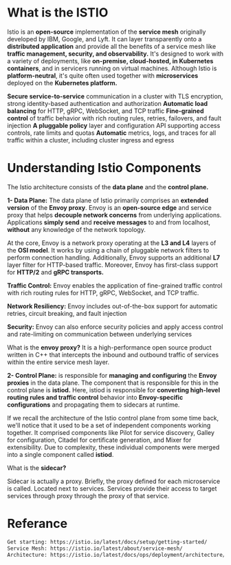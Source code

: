 # What is the ISTIO

Istio is an **open-source** implementation of the **service mesh** originally developed by IBM, Google, and Lyft. It can layer transparently onto a **distributed application** and provide all the benefits of a service mesh like **traffic management, security, and observability.**
It's designed to work with a variety of deployments, like **on-premise, cloud-hosted, in Kubernetes containers**, and in servicers running on virtual machines. Although Istio is **platform-neutral**, it's quite often used together with **microservices** deployed on the **Kubernetes platform.**

**Secure service-to-service** communication in a cluster with TLS encryption, strong identity-based authentication and authorization
**Automatic load balancing** for HTTP, gRPC, WebSocket, and TCP traffic
**Fine-grained control** of traffic behavior with rich routing rules, retries, failovers, and fault injection
**A pluggable policy** layer and configuration API supporting access controls, rate limits and quotas
**Automatic** metrics, logs, and traces for all traffic within a cluster, including cluster ingress and egress


# Understanding Istio Components

The Istio architecture consists of the **data plane** and the **control plane.**

**1- Data Plane:** The data plane of Istio primarily comprises an **extended version** of the **Envoy proxy**. Envoy is an **open-source edge** and service proxy that helps **decouple network concerns** from underlying applications. Applications **simply send** and **receive messages** to and from localhost, **without** any knowledge of the network topology.

At the core, Envoy is a network proxy operating at the **L3 and L4** layers of the **OSI model**. It works by using a chain of pluggable network filters to perform connection handling. Additionally, Envoy supports an additional **L7** layer filter for HTTP-based traffic. Moreover, Envoy has first-class support for **HTTP/2** and **gRPC transports.**

**Traffic Control:** Envoy enables the application of fine-grained traffic control with rich routing rules for HTTP, gRPC, WebSocket, and TCP traffic.

**Network Resiliency:** Envoy includes out-of-the-box support for automatic retries, circuit breaking, and fault injection

**Security:** Envoy can also enforce security policies and apply access control and rate-limiting on communication between underlying services

What is the **envoy proxy?**
It is a high-performance open source product written in C++ that intercepts the inbound and outbound traffic of services within the entire service mesh layer.


**2- Control Plane:** is responsible for **managing and configuring** the **Envoy proxies** in the data plane. The component that is responsible for this in the control plane is **istiod.** Here, istiod is responsible for **converting high-level routing rules and traffic control** behavior into **Envoy-specific configurations** and propagating them to sidecars at runtime.

If we recall the architecture of the Istio control plane from some time back, we'll notice that it used to be a set of independent components working together. It comprised components like Pilot for service discovery, Galley for configuration, Citadel for certificate generation, and Mixer for extensibility. Due to complexity, these individual components were merged into a single component called **istiod**.

What is the **sidecar?**

Sidecar is actually a proxy. Briefly, the proxy defined for each microservice is called. Located next to services. Services provide their access to target services through proxy through the proxy of that service.





 # Referance
 ``` bash
Get starting: https://istio.io/latest/docs/setup/getting-started/
Service Mesh: https://istio.io/latest/about/service-mesh/
Architecture: https://istio.io/latest/docs/ops/deployment/architecture/

```